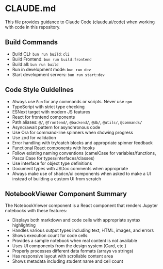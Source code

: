 # CLAUDE.md

This file provides guidance to Claude Code (claude.ai/code) when working with code in this repository.

## Build Commands
- Build CLI: `bun run build:cli`
- Build Frontend: `bun run build:frontend`
- Build all: `bun run build`
- Run in development mode: `bun run dev`
- Start development servers: `bun run start:dev`

## Code Style Guidelines
- Always use `Bun` for any commands or scripts. Never use `npm`
- TypeScript with strict type checking
- ESNext target with modern JS features
- React for frontend components
- Path aliases: `@/`, `@frontend/`, `@backend/`, `@db/`, `@utils/`, `@commands/`
- Async/await pattern for asynchronous code
- Use Ora for command-line spinners when showing progress
- Use zod for validation
- Error handling with try/catch blocks and appropriate spinner feedback
- Functional React components with hooks
- Follow existing naming conventions (camelCase for variables/functions, PascalCase for types/interfaces/classes)
- Use interface for object type definitions
- Document types with JSDoc comments when appropriate
- Always make use of shadcn/ui components when asked to make a UI instead of building a custom UI from scratch

## NotebookViewer Component Summary
The NotebookViewer component is a React component that renders Jupyter notebooks with these features:
- Displays both markdown and code cells with appropriate syntax highlighting
- Handles various output types including text, HTML, images, and errors
- Shows execution count for code cells
- Provides a sample notebook when real content is not available
- Uses UI components from the design system (Card, etc.)
- Properly processes different data formats (arrays vs strings)
- Has responsive layout with scrollable content area
- Shows metadata including student name and cell count
